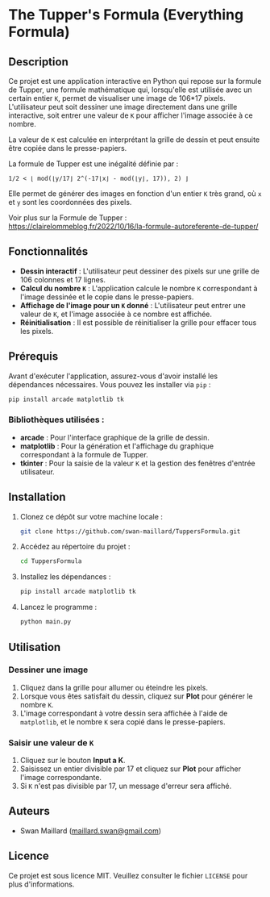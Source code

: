 # The Tupper's Formula (Everything Formula)

## Description

Ce projet est une application interactive en Python qui repose sur la formule de Tupper, une formule mathématique qui, lorsqu'elle est utilisée avec un certain entier `K`, permet de visualiser une image de 106*17 pixels. 
L'utilisateur peut soit dessiner une image directement dans une grille interactive, soit entrer une valeur de `K` pour afficher l'image associée à ce nombre.

La valeur de `K` est calculée en interprétant la grille de dessin et peut ensuite être copiée dans le presse-papiers.

La formule de Tupper est une inégalité définie par :

```
1/2 < ⌊ mod(⌊y/17⌋ 2^(-17⌊x⌋ - mod(⌊y⌋, 17)), 2) ⌋
```

Elle permet de générer des images en fonction d'un entier `K` très grand, où `x` et `y` sont les coordonnées des pixels.

Voir plus sur la Formule de Tupper : https://clairelommeblog.fr/2022/10/16/la-formule-autoreferente-de-tupper/

## Fonctionnalités

- **Dessin interactif** : L'utilisateur peut dessiner des pixels sur une grille de 106 colonnes et 17 lignes.
- **Calcul du nombre `K`** : L'application calcule le nombre `K` correspondant à l'image dessinée et le copie dans le presse-papiers.
- **Affichage de l'image pour un `K` donné** : L'utilisateur peut entrer une valeur de `K`, et l'image associée à ce nombre est affichée.
- **Réinitialisation** : Il est possible de réinitialiser la grille pour effacer tous les pixels.

## Prérequis

Avant d'exécuter l'application, assurez-vous d'avoir installé les dépendances nécessaires. Vous pouvez les installer via `pip` :

```bash
pip install arcade matplotlib tk
```

### Bibliothèques utilisées :
- **arcade** : Pour l'interface graphique de la grille de dessin.
- **matplotlib** : Pour la génération et l'affichage du graphique correspondant à la formule de Tupper.
- **tkinter** : Pour la saisie de la valeur `K` et la gestion des fenêtres d'entrée utilisateur.

## Installation

1. Clonez ce dépôt sur votre machine locale :
   ```bash
   git clone https://github.com/swan-maillard/TuppersFormula.git
   ```

2. Accédez au répertoire du projet :
   ```bash
   cd TuppersFormula
   ```

3. Installez les dépendances :
   ```bash
   pip install arcade matplotlib tk
   ```

4. Lancez le programme :
   ```bash
   python main.py
   ```

## Utilisation

### Dessiner une image

1. Cliquez dans la grille pour allumer ou éteindre les pixels.
2. Lorsque vous êtes satisfait du dessin, cliquez sur **Plot** pour générer le nombre `K`.
3. L'image correspondant à votre dessin sera affichée à l'aide de `matplotlib`, et le nombre `K` sera copié dans le presse-papiers.

### Saisir une valeur de `K`

1. Cliquez sur le bouton **Input a K**.
2. Saisissez un entier divisible par 17 et cliquez sur **Plot** pour afficher l'image correspondante.
3. Si `K` n'est pas divisible par 17, un message d'erreur sera affiché.

## Auteurs

- Swan Maillard (maillard.swan@gmail.com)

## Licence

Ce projet est sous licence MIT. Veuillez consulter le fichier `LICENSE` pour plus d'informations.
